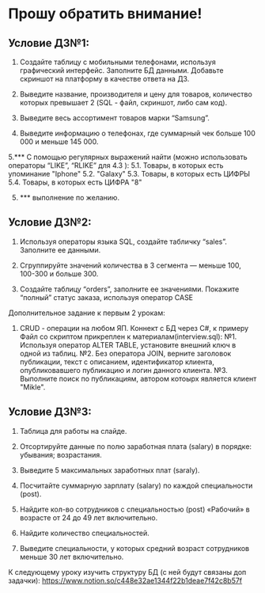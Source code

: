 # Прошу обратить внимание!
## Условие ДЗ№1:

1. Создайте таблицу с мобильными телефонами, используя графический интерфейс. Заполните БД данными. Добавьте скриншот на платформу в качестве ответа на ДЗ.

2. Выведите название, производителя и цену для товаров, количество которых превышает 2 (SQL - файл, скриншот, либо сам код).

3. Выведите весь ассортимент товаров марки “Samsung”.

4. Выведите информацию о телефонах, где суммарный чек больше 100 000 и меньше 145 000.

5.*** С помощью регулярных выражений найти (можно использовать операторы “LIKE”, “RLIKE” для 4.3 ):
	5.1. Товары, в которых есть упоминание "Iphone"
	5.2. "Galaxy"
	5.3.  Товары, в которых есть ЦИФРЫ
	5.4.  Товары, в которых есть ЦИФРА "8"  

5. *** выполнение по желанию.

## Условие ДЗ№2:
1. Используя операторы языка SQL, создайте табличку “sales”. Заполните ее данными.

2. Сгруппируйте значений количества в 3 сегмента — меньше 100, 100-300 и больше 300.

3. Создайте таблицу “orders”, заполните ее значениями. Покажите “полный” статус заказа, используя оператор CASE

Дополнительное задание к первым 2 урокам:
1. CRUD - операции на любом ЯП. Коннект с БД через С#, к примеру  
Файл со скриптом прикреплен к материалам(interview.sql):
№1. Используя оператор ALTER TABLE, установите внешний ключ в одной из таблиц.
№2. Без оператора JOIN, верните заголовок публикации, текст с описанием, идентификатор клиента, опубликовавшего публикацию и логин данного клиента.
№3. Выполните поиск по публикациям, автором котоырх является клиент "Mikle".

## Условие ДЗ№3:

1. Таблица для работы на слайде.

2. Отсортируйте данные по полю заработная плата (salary) в порядке: убывания; возрастания.

3. Выведите 5 максимальных заработных плат (saraly).

4. Посчитайте суммарную зарплату (salary) по каждой специальности (роst).

5. Найдите кол-во сотрудников с специальностью (post) «Рабочий» в возрасте от 24 до 49 лет включительно.

6. Найдите количество специальностей.

7. Выведите специальности, у которых средний возраст сотрудников меньше 30 лет включительно.

К следующему уроку изучить структуру БД (с ней будут связаны доп задачки):
https://www.notion.so/c448e32ae1344f22b1deae7f42c8b57f

